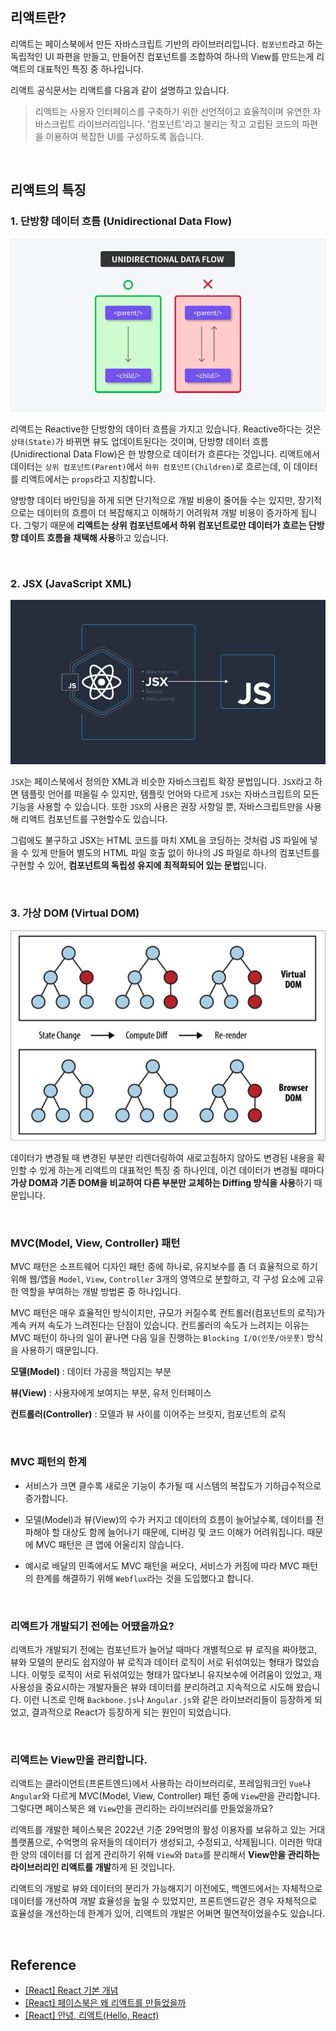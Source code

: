## 리액트란?

리액트는 페이스북에서 만든 자바스크립트 기반의 라이브러리입니다. `컴포넌트`라고 하는 독립적인 UI 파편을 만들고, 만들어진 컴포넌트를 조합하여 하나의 View를 만드는게 리액트의 대표적인 특징 중 하나입니다.

리액트 공식문서는 리액트를 다음과 같이 설명하고 있습니다.

> 리액트는 사용자 인터페이스를 구축하기 위한 선언적이고 효율적이며 유연한 자바스크립트 라이브러리입니다. '컴포넌트'라고 불리는 작고 고립된 코드의 파편을 이용하여 복잡한 UI를 구성하도록 돕습니다.

&nbsp;

## 리액트의 특징

### 1. 단방향 데이터 흐름 (Unidirectional Data Flow)

![virtual_dom_1](/images/react_start_1.png)

리액트는 Reactive한 단방향의 데이터 흐름을 가지고 있습니다. Reactive하다는 것은 `상태(State)`가 바뀌면 뷰도 업데이트된다는 것이며, 단방향 데이터 흐름(Unidirectional Data Flow)은 한 방향으로 데이터가 흐른다는 것입니다. 리액트에서 데이터는 `상위 컴포넌트(Parent)`에서 `하위 컴포넌트(Children)`로 흐르는데, 이 데이터를 리액트에서는 `props`라고 지칭합니다.

양방향 데이터 바인딩을 하게 되면 단기적으로 개발 비용이 줄어들 수는 있지만, 장기적으로는 데이터의 흐름이 더 복잡해지고 이해하기 어려워져 개발 비용이 증가하게 됩니다. 그렇기 때문에 **리액트는 상위 컴포넌트에서 하위 컴포넌트로만 데이터가 흐르는 단방향 데이트 흐름을 채택해 사용**하고 있습니다.

&nbsp;

### 2. JSX (JavaScript XML)

![virtual_dom_1](/images/react_start_2.png)

`JSX`는 페이스북에서 정의한 XML과 비슷한 자바스크립트 확장 문법입니다. `JSX`라고 하면 템플릿 언어를 떠올릴 수 있지만, 템플릿 언어와 다르게 `JSX`는 자바스크립트의 모든 기능을 사용할 수 있습니다. 또한 `JSX`의 사용은 권장 사항일 뿐, 자바스크립트만을 사용해 리액트 컴포넌트를 구현할수도 있습니다.

그럼에도 불구하고 JSX는 HTML 코드를 마치 XML을 코딩하는 것처럼 JS 파일에 넣을 수 있게 만들어 별도의 HTML 파일 호출 없이 하나의 JS 파일로 하나의 컴포넌트를 구현할 수 있어, **컴포넌트의 독립성 유지에 최적화되어 있는 문법**입니다.

&nbsp;

### 3. 가상 DOM (Virtual DOM)

![virtual_dom_2](/images/virtual_dom_2.png)

데이터가 변경될 때 변경된 부분만 리렌더링하여 새로고침하지 않아도 변경된 내용을 확인할 수 있게 하는게 리액트의 대표적인 특징 중 하나인데, 이건 데이터가 변경될 때마다 **가상 DOM과 기존 DOM을 비교하여 다른 부분만 교체하는 Diffing 방식을 사용**하기 때문입니다.

&nbsp;

### MVC(Model, View, Controller) 패턴

MVC 패턴은 소프트웨어 디자인 패턴 중에 하나로, 유지보수를 좀 더 효율적으로 하기위해 웹/앱을 `Model`, `View`, `Controller` 3개의 영역으로 분할하고, 각 구성 요소에 고유한 역할을 부여하는 개발 방법론 중 하나입니다.

MVC 패턴은 매우 효율적인 방식이지만, 규모가 커질수록 컨트롤러(컴포넌트의 로직)가 계속 커져 속도가 느려진다는 단점이 있습니다. 컨트롤러의 속도가 느려지는 이유는 MVC 패턴이 하나의 일이 끝나면 다음 일을 진행하는 `Blocking I/O(인풋/아웃풋)` 방식을 사용하기 때문입니다.

**모델(Model)** : 데이터 가공을 책임지는 부분

**뷰(View)** : 사용자에게 보여지는 부분, 유저 인터페이스

**컨트롤러(Controller)** : 모델과 뷰 사이를 이어주는 브릿지, 컴포넌트의 로직

&nbsp;

### MVC 패턴의 한계

- 서비스가 크면 클수록 새로운 기능이 추가될 때 시스템의 복잡도가 기하급수적으로 증가합니다.

- 모델(Model)과 뷰(View)의 수가 커지고 데이터의 흐름이 늘어날수록, 데이터를 전파해야 할 대상도 함께 늘어나기 때문에, 디버깅 및 코드 이해가 어려워집니다. 때문에 MVC 패턴은 큰 앱에 어울리지 않습니다.

- 예시로 배달의 민족에서도 MVC 패턴을 써오다, 서비스가 커짐에 따라 MVC 패턴의 한계를 해결하기 위해 `Webflux`라는 것을 도입했다고 합니다.

&nbsp;

### 리액트가 개발되기 전에는 어땠을까요?

리액트가 개발되기 전에는 컴포넌트가 늘어날 때마다 개별적으로 뷰 로직을 짜야했고, 
뷰와 모델의 분리도 쉽지않아 뷰 로직과 데이터 로직이 서로 뒤섞여있는 형태가 많았습니다. 이렇듯 로직이 서로 뒤섞여있는 형태가 많다보니 유지보수에 어려움이 있었고, 재사용성을 중요시하는 개발자들은 뷰와 데이터를 분리하려고 지속적으로 시도해 왔습니다. 이런 니즈로 인해 `Backbone.js`나 `Angular.js`와 같은 라이브러리들이 등장하게 되었고, 결과적으로 React가 등장하게 되는 원인이 되었습니다.

&nbsp;

### 리액트는 View만을 관리합니다.

리액트는 클라이언트(프론트엔드)에서 사용하는 라이브러리로, 프레임워크인 `Vue`나 `Angular`와 다르게 MVC(Model, View, Controller) 패턴 중에 `View`만을 관리합니다. 그렇다면 페이스북은 왜 `View`만을 관리하는 라이브러리를 만들었을까요?

리액트를 개발한 페이스북은 2022년 기준 29억명의 활성 이용자를 보유하고 있는 거대 플랫폼으로, 수억명의 유저들의 데이터가 생성되고, 수정되고, 삭제됩니다. 이러한 막대한 양의 데이터를 더 쉽게 관리하기 위해 `View`와 `Data`를 분리해서 **View만을 관리하는 라이브러리인 리액트를 개발**하게 된 것입니다.

리액트의 개발로 뷰와 데이터의 분리가 가능해지기 이전에도, 백엔드에서는 자체적으로 데이터를 개선하여 개발 효율성을 높일 수 있었지만, 프론트엔드같은 경우 자체적으로 효율성을 개선하는데 한계가 있어, 리액트의 개발은 어쩌면 필연적이었을수도 있습니다.

&nbsp;

## Reference

- [[React] React 기본 개념](https://velog.io/@kim-jaemin420/React-%EA%B8%B0%EB%B3%B8-%EA%B0%9C%EB%85%90)
- [[React] 페이스북은 왜 리액트를 만들었을까](https://velog.io/@sunaaank/why-facebook-makes-react)
- [[React] 안녕, 리액트(Hello, React)](https://blog.gaerae.com/2016/04/hello-react.html)